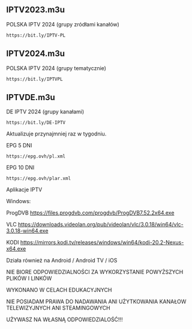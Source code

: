 

## IPTV2023.m3u

POLSKA IPTV 2024 (grupy zródłami kanałów)
```
https://bit.ly/IPTV-PL
```


## IPTV2024.m3u

POLSKA IPTV 2024 (grupy tematycznie)
```
https://bit.ly/IPTVPL
```


## IPTVDE.m3u

DE IPTV 2024 (grupy kanałami)
```
https://bit.ly/DE-IPTV
```

</div>

Aktualizuje przynajmniej raz w tygodniu.

EPG 5 DNI
```
https://epg.ovh/pl.xml
```
EPG 10 DNI
```
https://epg.ovh/plar.xml
```

Aplikacje IPTV

Windows:

ProgDVB 
https://files.progdvb.com/progdvb/ProgDVB7.52.2x64.exe

VLC 
https://downloads.videolan.org/pub/videolan/vlc/3.0.18/win64/vlc-3.0.18-win64.exe

KODI 
https://mirrors.kodi.tv/releases/windows/win64/kodi-20.2-Nexus-x64.exe


Działa również na Android / Android TV / iOS



NIE BIORE ODPOWIEDZIALNOŚCI ZA WYKORZYSTANIE POWYŻSZYCH PLIKÓW I LINKÓW

WYKONANO W CELACH EDUKACYJNYCH

NIE POSIADAM PRAWA DO NADAWANIA ANI UŻYTKOWANIA KANAŁOW TELEWIZYJNYCH ANI STEAMINGOWYCH

UŻYWASZ NA WŁASNĄ ODPOWIEDZIALOŚĆ!!!
